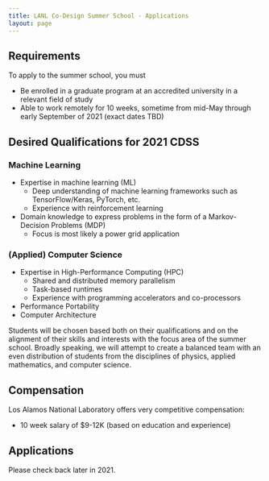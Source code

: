 ```yaml
---
title: LANL Co-Design Summer School - Applications
layout: page
---
```


## Requirements

To apply to the summer school, you must

- Be enrolled in a graduate program at an accredited university in a relevant field of study
- Able to work remotely for 10 weeks, sometime from mid-May through early September of 2021 (exact dates TBD)

## Desired Qualifications for 2021 CDSS

### Machine Learning
 - Expertise in machine learning (ML)
   - Deep understanding of machine learning frameworks such as TensorFlow/Keras, PyTorch, etc.
   - Experience with reinforcement learning
 - Domain knowledge to express problems in the form of a Markov-Decision Problems (MDP)
   - Focus is most likely a power grid application

### (Applied) Computer Science
- Expertise in High-Performance Computing (HPC)
   - Shared and distributed memory parallelism
   - Task-based runtimes
   - Experience with programming accelerators and co-processors
- Performance Portability
- Computer Architecture

Students will be chosen based both on their qualifications and on the alignment of their skills and interests with the focus area of the summer school.  Broadly speaking, we will attempt to create a balanced team with an even distribution of students from the disciplines of physics, applied mathematics, and computer science.

## Compensation

Los Alamos National Laboratory offers very competitive compensation:

* 10 week salary of $9-12K (based on education and experience)

## Applications

Please check back later in 2021.

